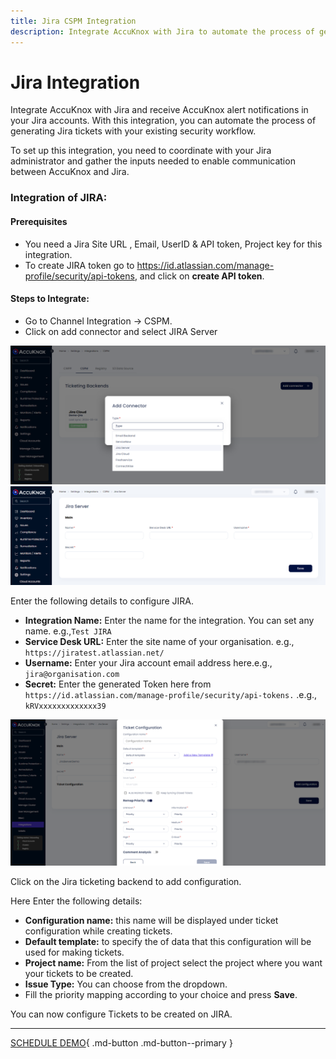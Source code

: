```yaml
---
title: Jira CSPM Integration
description: Integrate AccuKnox with Jira to automate the process of generating Jira tickets with your existing security workflow.
---
```


# Jira Integration

Integrate AccuKnox with Jira and receive AccuKnox alert notifications in your Jira accounts. With this integration, you can automate the process of generating Jira tickets with your existing security workflow.

To set up this integration, you need to coordinate with your Jira administrator and gather the inputs needed to enable communication between AccuKnox and Jira.

### Integration of JIRA:

#### **Prerequisites**

+ You need a Jira Site URL , Email, UserID & API token, Project key for this integration.
+ To create JIRA token go to https://id.atlassian.com/manage-profile/security/api-tokens, and click on **create API token**.

#### **Steps to Integrate:**
+ Go to Channel Integration → CSPM.
+ Click on add connector and select JIRA Server

![](images//jiraserver/jira-server-0.png)
![](images/jiraserver/jira-server-1.png)

Enter the following details to configure JIRA.

+ **Integration Name:** Enter the name for the integration. You can set any name. e.g.,``` Test JIRA ```
+ **Service Desk URL:** Enter the site name of your organisation. e.g., ``` https://jiratest.atlassian.net/ ```
+ **Username:** Enter your Jira account email address here.e.g., ``` jira@organisation.com ```
+ **Secret:** Enter the generated Token here from ``` https://id.atlassian.com/manage-profile/security/api-tokens.``` .e.g., ```kRVxxxxxxxxxxxxx39 ```

![](images/jiraserver/jira-server-2.png)

Click on the Jira ticketing backend to add configuration.

Here Enter the following details:

+ **Configuration name:** this name will be displayed under ticket configuration while creating tickets.
+ **Default template:** to specify the of data that this configuration will be used for making tickets.
+ **Project name:** From the list of project select the project where you want your tickets to be created.
+ **Issue Type:** You can choose from the dropdown.
+ Fill the priority mapping according to your choice and press **Save**.

You can now configure Tickets to be created on JIRA.

- - -
[SCHEDULE DEMO](https://www.accuknox.com/contact-us){ .md-button .md-button--primary }